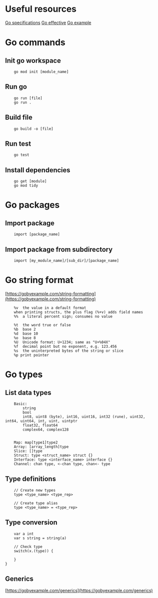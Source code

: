 # Useful resources

[Go specifications](https://go.dev/ref/spec)
[Go effective](https://go.dev/doc/effective_go)
[Go example](https://gobyexample.com/)

# Go commands

## Init go workspace

```
    go mod init [module_name]
```

## Run go

```
    go run [file]
    go run .
```

## Build file

```
    go build -o [file]
```

## Run test

```
    go test
```

## Install dependencies

```
    go get [module]
    go mod tidy
```

# Go packages

## Import package

```
    import [package_name]

```

## Import package from subdirectory

```
    import [my_module_name]/[sub_dir]/[package_name]
```

# Go string format

[https://gobyexample.com/string-formatting](https://gobyexample.com/string-formatting)

```
    %v	the value in a default format
	when printing structs, the plus flag (%+v) adds field names
    %%	a literal percent sign; consumes no value

    %t	the word true or false
    %b	base 2
    %d	base 10
    %o	base 8
    %U	Unicode format: U+1234; same as "U+%04X"
    %f	decimal point but no exponent, e.g. 123.456
    %s	the uninterpreted bytes of the string or slice
    %p print pointer
```

# Go types

## List data types

```
    Basic:
        string
        bool
        int8, uint8 (byte), int16, uint16, int32 (rune), uint32, int64, uint64, int, uint, uintptr
        float32, float64
        complex64, complex128


    Map: map[type1]type2
    Array: [array_length]type
    Slice: []type
    Struct: type <struct_name> struct {}
    Interface: type <interface_name> interface {}
    Channel: chan type, <-chan type, chan<- type
```

## Type definitions

```
    // Create new types
    type <type_name> <type_rep>

    // Create type alias
    type <type_name> = <type_rep>
```

## Type conversion

```
    var a int
    var s string = string(a)

    // Check type
    switch(x.(type)) {

    }
}
```

## Generics

[https://gobyexample.com/generics](https://gobyexample.com/generics)
